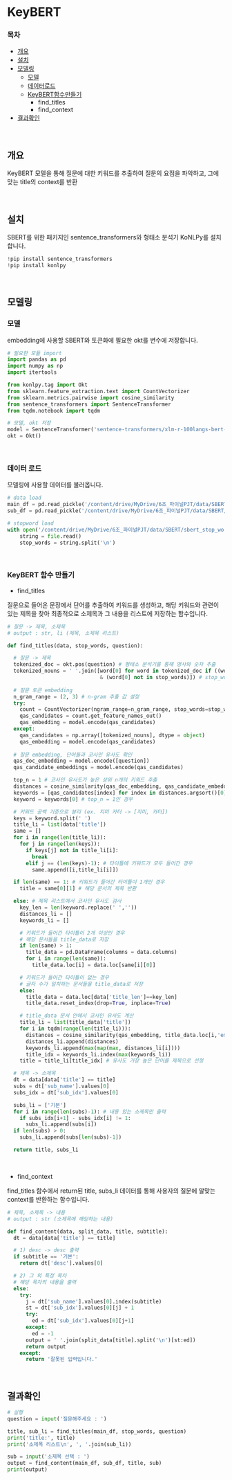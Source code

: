 # KeyBERT

### 목차

- [개요](https://github.com/tnals545/Final_PJT_6/tree/master/KeyBERT#개요)
- [설치](https://github.com/tnals545/Final_PJT_6/tree/master/KeyBERT#설치)
- [모델링](https://github.com/tnals545/Final_PJT_6/tree/master/KeyBERT#모델링)
  - [모델](https://github.com/tnals545/Final_PJT_6/tree/master/KeyBERT#모델)
  - [데이터로드](https://github.com/tnals545/Final_PJT_6/tree/master/KeyBERT#데이터로드)
  - [KeyBERT함수만들기](https://github.com/tnals545/Final_PJT_6/tree/master/KeyBERT#KeyBERT함수만들기)
    - find_titles
    - find_context
- [결과확인](https://github.com/tnals545/Final_PJT_6/tree/master/KeyBERT#결과확인)

<br>

## 개요

KeyBERT 모델을 통해 질문에 대한 키워드를 추출하여 질문의 요점을 파악하고, 그에 맞는 title의 context를 반환

<br>

## 설치

SBERT를 위한 패키지인 sentence_transformers와 형태소 분석기 KoNLPy를 설치합니다.

```python
!pip install sentence_transformers
!pip install konlpy
```

<br>

## 모델링

### 모델

embedding에 사용할 SBERT와 토큰화에 필요한 okt를 변수에 저장합니다.

```python
# 필요한 모듈 import
import pandas as pd
import numpy as np
import itertools

from konlpy.tag import Okt
from sklearn.feature_extraction.text import CountVectorizer
from sklearn.metrics.pairwise import cosine_similarity
from sentence_transformers import SentenceTransformer
from tqdm.notebook import tqdm

# 모델, okt 저장
model = SentenceTransformer('sentence-transformers/xlm-r-100langs-bert-base-nli-stsb-mean-tokens')
okt = Okt()
```

<br>

### 데이터 로드

모델링에 사용할 데이터를 불러옵니다.

```python
# data load
main_df = pd.read_pickle('/content/drive/MyDrive/6조_파이널PJT/data/SBERT/SBERT_final.pkl')
sub_df = pd.read_pickle('/content/drive/MyDrive/6조_파이널PJT/data/SBERT/split_by_doc.pkl')

# stopword load
with open('/content/drive/MyDrive/6조_파이널PJT/data/SBERT/sbert_stop_words.txt', 'r') as file:
    string = file.read()
    stop_words = string.split('\n')
```

<br>

### KeyBERT 함수 만들기

- find_titles

질문으로 들어온 문장에서 단어를 추출하여 키워드를 생성하고, 해당 키워드와 관련이 있는 제목을 찾아 최종적으로 소제목과 그 내용을 리스트에 저장하는 함수입니다.

```python
# 질문 -> 제목, 소제목
# output : str, li (제목, 소제목 리스트)

def find_titles(data, stop_words, question):

  # 질문 -> 제목
  tokenized_doc = okt.pos(question) # 형태소 분석기를 통해 명사와 숫자 추출
  tokenized_nouns = ' '.join([word[0] for word in tokenized_doc if ((word[1] == 'Number') | (word[1] == 'Noun')) \
                              & (word[0] not in stop_words)]) # stop_words에 포함 된 문구 제외
  
  # 질문 토큰 embedding
  n_gram_range = (2, 3) # n-gram 추출 값 설정
  try:
    count = CountVectorizer(ngram_range=n_gram_range, stop_words=stop_words).fit([tokenized_nouns]) 
    qas_candidates = count.get_feature_names_out()
    qas_embedding = model.encode(qas_candidates)
  except:
    qas_candidates = np.array([tokenized_nouns], dtype = object)
    qas_embedding = model.encode(qas_candidates)
    
  # 질문 embedding, 단어들과 코사인 유사도 확인
  qas_doc_embedding = model.encode([question])
  qas_candidate_embeddings = model.encode(qas_candidates)

  top_n = 1 # 코사인 유사도가 높은 상위 n개의 키워드 추출
  distances = cosine_similarity(qas_doc_embedding, qas_candidate_embeddings)
  keywords = [qas_candidates[index] for index in distances.argsort()[0][-top_n:]]
  keyword = keywords[0] # top_n = 1인 경우

  # 키워드 공백 기준으로 분리 (ex. 지미 카터 -> [지미, 카터])
  keys = keyword.split(' ')
  title_li = list(data['title'])
  same = []
  for i in range(len(title_li)):
    for j in range(len(keys)):
      if keys[j] not in title_li[i]:
        break
      elif j == (len(keys)-1): # 타이틀에 키워드가 모두 들어간 경우
        same.append([i,title_li[i]])

  if len(same) == 1: # 키워드가 들어간 타이틀이 1개인 경우
    title = same[0][1] # 해당 문서의 제목 반환

  else: # 제목 리스트에서 코사인 유사도 검사
    key_len = len(keyword.replace(' ',''))
    distances_li = []
    keywords_li = []

    # 키워드가 들어간 타이틀이 2개 이상인 경우
    # 해당 문서들을 title_data로 저장
    if len(same) > 1: 
      title_data = pd.DataFrame(columns = data.columns)
      for i in range(len(same)):
        title_data.loc[i] = data.loc[same[i][0]]

    # 키워드가 들어간 타이틀이 없는 경우
    # 글자 수가 일치하는 문서들을 title_data로 저장
    else: 
      title_data = data.loc[data['title_len']==key_len]
      title_data.reset_index(drop=True, inplace=True)

    # title_data 문서 안에서 코사인 유사도 계산
    title_li = list(title_data['title'])
    for i in tqdm(range(len(title_li))):
      distances = cosine_similarity(qas_embedding, title_data.loc[i,'embedding'])
      distances_li.append(distances)
      keywords_li.append(max(map(max, distances_li[i])))
      title_idx = keywords_li.index(max(keywords_li))
    title = title_li[title_idx] # 유사도 가장 높은 단어를 제목으로 선정

  # 제목 -> 소제목
  dt = data[data['title'] == title]
  subs = dt['sub_name'].values[0]
  subs_idx = dt['sub_idx'].values[0]

  subs_li = ['기본']
  for i in range(len(subs)-1): # 내용 있는 소제목만 출력
    if subs_idx[i+1] - subs_idx[i] != 1:
      subs_li.append(subs[i])
  if len(subs) > 0:
    subs_li.append(subs[len(subs)-1])

  return title, subs_li
```

<br>

- find_context

find_titles 함수에서 return된 title, subs_li 데이터를 통해 사용자의 질문에 알맞는 context를 반환하는 함수입니다.

```python
# 제목, 소제목 -> 내용
# output : str (소제목에 해당하는 내용)

def find_content(data, split_data, title, subtitle):
  dt = data[data['title'] == title]

  # 1) desc -> desc 출력
  if subtitle == '기본':
    return dt['desc'].values[0]

  # 2) 그 외 특정 목차
  # 해당 목차의 내용을 출력
  else:
    try:
      j = dt['sub_name'].values[0].index(subtitle)
      st = dt['sub_idx'].values[0][j] + 1
      try:
        ed = dt['sub_idx'].values[0][j+1]
      except:
        ed = -1
      output = ' '.join(split_data[title].split('\n')[st:ed])
      return output
    except:
      return '잘못된 입력입니다.'
```

<br>

## 결과확인

```python
# 실행
question = input('질문해주세요 : ')

title, sub_li = find_titles(main_df, stop_words, question)
print('title:', title)
print('소제목 리스트\n', ', '.join(sub_li))

sub = input('소제목 선택 : ')
output = find_content(main_df, sub_df, title, sub)
print(output)
```

